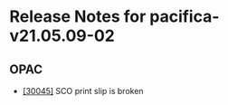 
# Release Notes for pacifica-v21.05.09-02

## OPAC

- [[30045]](http://bugs.koha-community.org/bugzilla3/show_bug.cgi?id=30045) SCO print slip is broken


